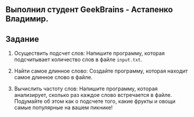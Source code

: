 <h2>Выполнил студент GeekBrains - Астапенко Владимир.</h2>
<h2>Задание</h2>

1. Осуществить подсчет слов:
Напишите программу, которая подсчитывает количество слов в файле `input.txt`.

2. Найти самое длинное слово:
Создайте программу, которая находит самое длинное слово в файле.

3. Вычислить частоту слов:
Напишите программу, которая анализирует, сколько раз каждое
слово встречается в файле. Подумайте об этом как о подсчете того,
какие фрукты и овощи самые популярные на вашем пикнике!
 
